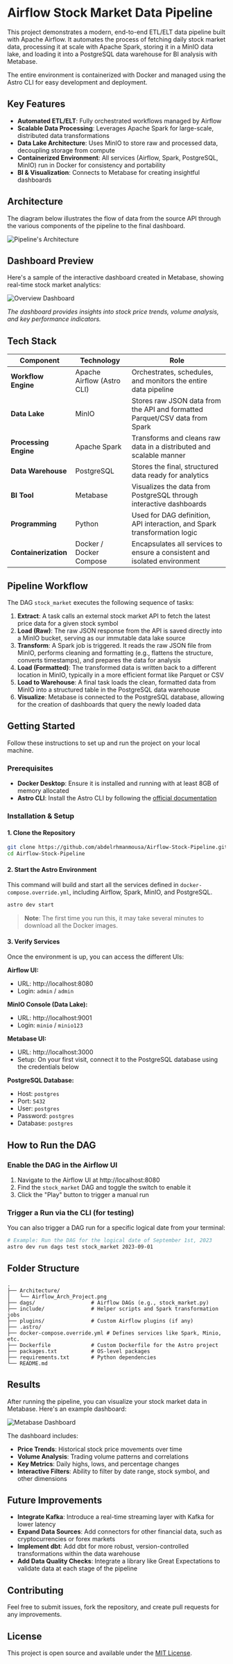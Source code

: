 # Airflow Stock Market Data Pipeline

This project demonstrates a modern, end-to-end ETL/ELT data pipeline built with Apache Airflow. It automates the process of fetching daily stock market data, processing it at scale with Apache Spark, storing it in a MinIO data lake, and loading it into a PostgreSQL data warehouse for BI analysis with Metabase.

The entire environment is containerized with Docker and managed using the Astro CLI for easy development and deployment.

## Key Features

- **Automated ETL/ELT**: Fully orchestrated workflows managed by Airflow
- **Scalable Data Processing**: Leverages Apache Spark for large-scale, distributed data transformations
- **Data Lake Architecture**: Uses MinIO to store raw and processed data, decoupling storage from compute
- **Containerized Environment**: All services (Airflow, Spark, PostgreSQL, MinIO) run in Docker for consistency and portability
- **BI & Visualization**: Connects to Metabase for creating insightful dashboards

## Architecture

The diagram below illustrates the flow of data from the source API through the various components of the pipeline to the final dashboard.

![Pipeline's Architecture](Architecture/Airflow_Arch_Project.png)

## Dashboard Preview

Here's a sample of the interactive dashboard created in Metabase, showing real-time stock market analytics:

![Overview Dashboard](Architecture/stock_dashboard.png)

*The dashboard provides insights into stock price trends, volume analysis, and key performance indicators.*

## Tech Stack

| Component | Technology | Role |
|-----------|------------|------|
| **Workflow Engine** | Apache Airflow (Astro CLI) | Orchestrates, schedules, and monitors the entire data pipeline |
| **Data Lake** | MinIO | Stores raw JSON data from the API and formatted Parquet/CSV data from Spark |
| **Processing Engine** | Apache Spark | Transforms and cleans raw data in a distributed and scalable manner |
| **Data Warehouse** | PostgreSQL | Stores the final, structured data ready for analytics |
| **BI Tool** | Metabase | Visualizes the data from PostgreSQL through interactive dashboards |
| **Programming** | Python | Used for DAG definition, API interaction, and Spark transformation logic |
| **Containerization** | Docker / Docker Compose | Encapsulates all services to ensure a consistent and isolated environment |

## Pipeline Workflow

The DAG `stock_market` executes the following sequence of tasks:

1. **Extract**: A task calls an external stock market API to fetch the latest price data for a given stock symbol
2. **Load (Raw)**: The raw JSON response from the API is saved directly into a MinIO bucket, serving as our immutable data lake source
3. **Transform**: A Spark job is triggered. It reads the raw JSON file from MinIO, performs cleaning and formatting (e.g., flattens the structure, converts timestamps), and prepares the data for analysis
4. **Load (Formatted)**: The transformed data is written back to a different location in MinIO, typically in a more efficient format like Parquet or CSV
5. **Load to Warehouse**: A final task loads the clean, formatted data from MinIO into a structured table in the PostgreSQL data warehouse
6. **Visualize**: Metabase is connected to the PostgreSQL database, allowing for the creation of dashboards that query the newly loaded data

## Getting Started

Follow these instructions to set up and run the project on your local machine.

### Prerequisites

- **Docker Desktop**: Ensure it is installed and running with at least 8GB of memory allocated
- **Astro CLI**: Install the Astro CLI by following the [official documentation](https://docs.astronomer.io/astro/cli/install-cli)

### Installation & Setup

#### 1. Clone the Repository

```bash
git clone https://github.com/abdelrhmanmousa/Airflow-Stock-Pipeline.git
cd Airflow-Stock-Pipeline
```

#### 2. Start the Astro Environment

This command will build and start all the services defined in `docker-compose.override.yml`, including Airflow, Spark, MinIO, and PostgreSQL.

```bash
astro dev start
```

> **Note**: The first time you run this, it may take several minutes to download all the Docker images.

#### 3. Verify Services

Once the environment is up, you can access the different UIs:

**Airflow UI:**
- URL: http://localhost:8080
- Login: `admin` / `admin`

**MinIO Console (Data Lake):**
- URL: http://localhost:9001
- Login: `minio` / `minio123`

**Metabase UI:**
- URL: http://localhost:3000
- Setup: On your first visit, connect it to the PostgreSQL database using the credentials below

**PostgreSQL Database:**
- Host: `postgres`
- Port: `5432`
- User: `postgres`
- Password: `postgres`
- Database: `postgres`

## How to Run the DAG

### Enable the DAG in the Airflow UI

1. Navigate to the Airflow UI at http://localhost:8080
2. Find the `stock_market` DAG and toggle the switch to enable it
3. Click the "Play" button to trigger a manual run

### Trigger a Run via the CLI (for testing)

You can also trigger a DAG run for a specific logical date from your terminal:

```bash
# Example: Run the DAG for the logical date of September 1st, 2023
astro dev run dags test stock_market 2023-09-01
```

## Folder Structure

```
.
├── Architecture/
│   └── Airflow_Arch_Project.png
├── dags/                  # Airflow DAGs (e.g., stock_market.py)
├── include/               # Helper scripts and Spark transformation jobs
├── plugins/               # Custom Airflow plugins (if any)
├── .astro/
├── docker-compose.override.yml # Defines services like Spark, Minio, etc.
├── Dockerfile             # Custom Dockerfile for the Astro project
├── packages.txt           # OS-level packages
├── requirements.txt       # Python dependencies
└── README.md
```

## Results

After running the pipeline, you can visualize your stock market data in Metabase. Here's an example dashboard:

![Metabase Dashboard](Architecture/metabase_dashboard.png)

The dashboard includes:
- **Price Trends**: Historical stock price movements over time
- **Volume Analysis**: Trading volume patterns and correlations
- **Key Metrics**: Daily highs, lows, and percentage changes
- **Interactive Filters**: Ability to filter by date range, stock symbol, and other dimensions

## Future Improvements

- **Integrate Kafka**: Introduce a real-time streaming layer with Kafka for lower latency
- **Expand Data Sources**: Add connectors for other financial data, such as cryptocurrencies or forex markets
- **Implement dbt**: Add dbt for more robust, version-controlled transformations within the data warehouse
- **Add Data Quality Checks**: Integrate a library like Great Expectations to validate data at each stage of the pipeline

## Contributing

Feel free to submit issues, fork the repository, and create pull requests for any improvements.

## License

This project is open source and available under the [MIT License](LICENSE).